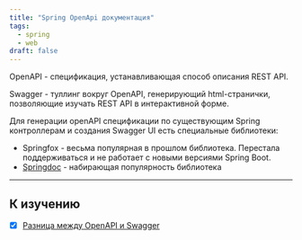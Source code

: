 ```yaml
---
title: "Spring OpenApi документация"
tags:
  - spring
  - web
draft: false
---
```


OpenAPI - спецификация, устанавливающая способ описания REST API.

Swagger - туллинг вокруг OpenAPI, генерирующий html-странички, позволяющие изучать REST API в интерактивной форме.

Для генерации openAPI спецификации по существующим Spring контроллерам и создания Swagger UI есть специальные библиотеки:
- Springfox - весьма популярная в прошлом библиотека. Перестала поддерживаться и не работает с новыми версиями Spring Boot.
- [Springdoc](../external_lib/springdoc.md) - набирающая популярность библиотека


---
## К изучению

- [X] [Разница между OpenAPI и Swagger](https://swagger.io/blog/api-strategy/difference-between-swagger-and-openapi/)
